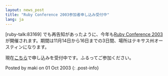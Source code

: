 ```yaml
---
layout: news_post
title: "Ruby Conference 2003参加者申し込み受付中"
lang: ja
---
```


\[ruby-talk:83169\] でも再告知があったように、今年も[Ruby Conference
2003][1]が開催されます。期間は11月14日から16日までの3日間、場所はテキサス州オースティンになります。

現在[こちら][2]で申し込みを受付中です。ふるってご参加ください。

Posted by maki on 01 Oct 2003
{: .post-info}



[1]: http://rubycentral.org/03/ 
[2]: http://rubycentral.org/03/index.rb?dest=start_reg 
